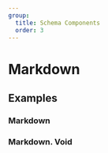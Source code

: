 ```yaml
---
group:
  title: Schema Components
  order: 3
---
```


# Markdown

## Examples

### Markdown

<code src="./demos/demo1.tsx"></code>

### Markdown. Void

<code src="./demos/demo2.tsx"></code>
